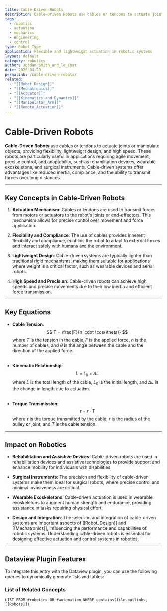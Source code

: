 ```yaml
---
title: Cable-Driven Robots
description: Cable-Driven Robots use cables or tendons to actuate joints or manipulate objects, providing flexibility, lightweight design, and high speed.
tags:
  - robotics
  - actuation
  - mechanics
  - engineering
  - control
type: Robot Type
application: Flexible and lightweight actuation in robotic systems
layout: default
category: robotics
author: Jordan_Smith_and_le_Chat
date: 2025-04-29
permalink: /cable-driven-robots/
related:
  - "[[Robot_Design]]"
  - "[[Mechatronics]]"
  - "[[Actuator]]"
  - "[[Kinematics_and_Dynamics]]"
  - "[[Manipulator_Arm]]"
  - "[[Remote_Actuation]]"
---
```


# Cable-Driven Robots

**Cable-Driven Robots** use cables or tendons to actuate joints or manipulate objects, providing flexibility, lightweight design, and high speed. These robots are particularly useful in applications requiring agile movement, precise control, and adaptability, such as rehabilitation devices, wearable exoskeletons, and surgical instruments. Cable-driven systems offer advantages like reduced inertia, compliance, and the ability to transmit forces over long distances.

---

## Key Concepts in Cable-Driven Robots

1. **Actuation Mechanism**: Cables or tendons are used to transmit forces from motors or actuators to the robot's joints or end-effectors. This mechanism allows for precise control over movement and force application.

2. **Flexibility and Compliance**: The use of cables provides inherent flexibility and compliance, enabling the robot to adapt to external forces and interact safely with humans and the environment.

3. **Lightweight Design**: Cable-driven systems are typically lighter than traditional rigid mechanisms, making them suitable for applications where weight is a critical factor, such as wearable devices and aerial robots.

4. **High Speed and Precision**: Cable-driven robots can achieve high speeds and precise movements due to their low inertia and efficient force transmission.

---

## Key Equations

- **Cable Tension**:
  $$
  T = \frac{F}{n \cdot \cos(\theta)}
  $$
  where $T$ is the tension in the cable, $F$ is the applied force, $n$ is the number of cables, and $\theta$ is the angle between the cable and the direction of the applied force.
  <br></br>

- **Kinematic Relationship**:
  $$
  L = L_0 + \Delta L
  $$
  where $L$ is the total length of the cable, $L_0$ is the initial length, and $\Delta L$ is the change in length due to actuation.
  <br></br>

- **Torque Transmission**:
  $$
  \tau = r \cdot T
  $$
  where $\tau$ is the torque transmitted by the cable, $r$ is the radius of the pulley or joint, and $T$ is the cable tension.

---

## Impact on Robotics

- **Rehabilitation and Assistive Devices**: Cable-driven robots are used in rehabilitation devices and assistive technologies to provide support and enhance mobility for individuals with disabilities.

- **Surgical Instruments**: The precision and flexibility of cable-driven systems make them ideal for surgical robots, where precise control and minimal invasiveness are critical.

- **Wearable Exoskeletons**: Cable-driven actuation is used in wearable exoskeletons to augment human strength and endurance, providing assistance in tasks requiring physical effort.

- **Design and Integration**: The selection and integration of cable-driven systems are important aspects of [[Robot_Design]] and [[Mechatronics]], influencing the performance and capabilities of robotic systems. Understanding cable-driven robots is essential for designing effective actuation and control systems in robotics.

---

## Dataview Plugin Features

To integrate this entry with the Dataview plugin, you can use the following queries to dynamically generate lists and tables:

### List of Related Concepts

```dataview
LIST FROM #robotics OR #automation WHERE contains(file.outlinks, [[Robots]])
